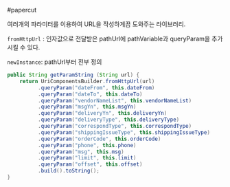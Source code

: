 #papercut 

여러개의 파라미터를 이용하여 URL을 작성하게끔 도와주는 라이브러리.

`fromHttpUrl` : 인자값으로 전달받은 pathUrl에 pathVariable과 queryParam을 추가시킬 수 있다.

`newInstance`: pathUrl부터 전부 정의

```java
public String getParamString (String url) {  
    return UriComponentsBuilder.fromHttpUrl(url)  
          .queryParam("dateFrom", this.dateFrom)  
          .queryParam("dateTo", this.dateTo)  
          .queryParam("vendorNameList", this.vendorNameList)  
          .queryParam("msgYn", this.msgYn)  
          .queryParam("deliveryYn", this.deliveryYn)  
          .queryParam("deliveryType", this.deliveryType)  
          .queryParam("correspondType", this.correspondType)  
          .queryParam("shippingIssueType", this.shippingIssueType)  
          .queryParam("orderCode", this.orderCode)  
          .queryParam("phone", this.phone)  
          .queryParam("msg", this.msg)  
          .queryParam("limit", this.limit)  
          .queryParam("offset", this.offset)  
          .build().toString();  
}
```